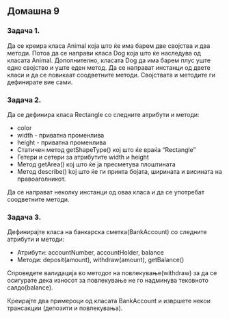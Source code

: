 ## Домашна 9

### Задача 1.

Да се креира класа Animal која што ќе има барем две својства и два методи. Потоа да се направи класа Dog која што ќе наследува од класата Animal. Дополнително, класата Dog да има барем плус уште едно својство и уште еден метод. Да се направат инстанци од двете класи и да се повикаат соодветните методи. Својствата и методите ги дефинирате вие сами.

### Задача 2.

Да се дефинира класа Rectangle со следните атрибути и методи:

- color
- width - приватна променлива
- height - приватна променлива
- Статичен метод getShapeType() кој што ќе враќа “Rectangle”
- Гетери и сетери за атрибутите width и height
- Метод getArea() кој што ќе ја пресметува плоштината
- Метод describe() koj што ќе ги принта бојата, ширината и висината на правоаголникот.

Да се направат неколку инстанци од оваа класа и да се употребат соодветните методи.

### Задача 3.

Дефинирајте класа на банкарска сметка(BankAccount) со следните атрибути и методи:

- Атрибути: accountNumber, accountHolder, balance
- Методи: deposit(amount), withdraw(amount), getBalance()

Спроведете валидација во методот на повлекување(withdraw) за да се осигурате дека износот за повлекување не го надминува тековното салдо(balance).

Креирајте два примероци од класата BankAccount и извршете некои трансакции (депозити и повлекувања).
